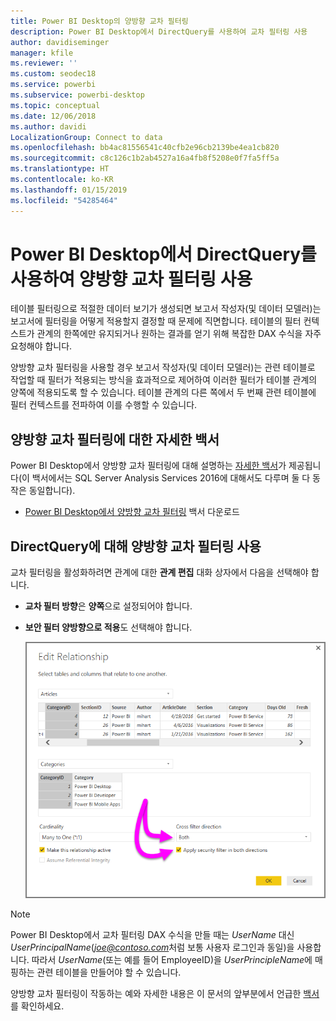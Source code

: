 ```yaml
---
title: Power BI Desktop의 양방향 교차 필터링
description: Power BI Desktop에서 DirectQuery를 사용하여 교차 필터링 사용
author: davidiseminger
manager: kfile
ms.reviewer: ''
ms.custom: seodec18
ms.service: powerbi
ms.subservice: powerbi-desktop
ms.topic: conceptual
ms.date: 12/06/2018
ms.author: davidi
LocalizationGroup: Connect to data
ms.openlocfilehash: bb4ac81556541c40cfb2e96cb2139be4ea1cb820
ms.sourcegitcommit: c8c126c1b2ab4527a16a4fb8f5208e0f7fa5ff5a
ms.translationtype: HT
ms.contentlocale: ko-KR
ms.lasthandoff: 01/15/2019
ms.locfileid: "54285464"
---
```

# <a name="bidirectional-cross-filtering-using-directquery-in-power-bi-desktop"></a>Power BI Desktop에서 DirectQuery를 사용하여 양방향 교차 필터링 사용

테이블 필터링으로 적절한 데이터 보기가 생성되면 보고서 작성자(및 데이터 모델러)는 보고서에 필터링을 어떻게 적용할지 결정할 때 문제에 직면합니다. 테이블의 필터 컨텍스트가 관계의 한쪽에만 유지되거나 원하는 결과를 얻기 위해 복잡한 DAX 수식을 자주 요청해야 합니다.

양방향 교차 필터링을 사용할 경우 보고서 작성자(및 데이터 모델러)는 관련 테이블로 작업할 때 필터가 적용되는 방식을 효과적으로 제어하여 이러한 필터가 테이블 관계의 양쪽에 적용되도록 할 수 있습니다. 테이블 관계의 다른 쪽에서 두 번째 관련 테이블에 필터 컨텍스트를 전파하여 이를 수행할 수 있습니다.

## <a name="detailed-whitepaper-for-bidirectional-cross-filtering"></a>양방향 교차 필터링에 대한 자세한 백서
Power BI Desktop에서 양방향 교차 필터링에 대해 설명하는 [자세한 백서](http://download.microsoft.com/download/2/7/8/2782DF95-3E0D-40CD-BFC8-749A2882E109/Bidirectional%20cross-filtering%20in%20Analysis%20Services%202016%20and%20Power%20BI.docx)가 제공됩니다(이 백서에서는 SQL Server Analysis Services 2016에 대해서도 다루며 둘 다 동작은 동일합니다).

* [Power BI Desktop에서 양방향 교차 필터링](http://download.microsoft.com/download/2/7/8/2782DF95-3E0D-40CD-BFC8-749A2882E109/Bidirectional%20cross-filtering%20in%20Analysis%20Services%202016%20and%20Power%20BI.docx) 백서 다운로드

## <a name="enabling-bidirectional-cross-filtering-for-directquery"></a>DirectQuery에 대해 양방향 교차 필터링 사용

교차 필터링을 활성화하려면 관계에 대한 **관계 편집** 대화 상자에서 다음을 선택해야 합니다.

* **교차 필터 방향**은 **양쪽**으로 설정되어야 합니다.
* **보안 필터 양방향으로 적용**도 선택해야 합니다.

  ![](media/desktop-bidirectional-filtering/bidirectional-filtering_2.png)

> [!NOTE]
> Power BI Desktop에서 교차 필터링 DAX 수식을 만들 때는 *UserName* 대신 *UserPrincipalName*(<em>joe@contoso.com</em>처럼 보통 사용자 로그인과 동일)을 사용합니다. 따라서 *UserName*(또는 예를 들어 EmployeeID)을 *UserPrincipleName*에 매핑하는 관련 테이블을 만들어야 할 수 있습니다.

양방향 교차 필터링이 작동하는 예와 자세한 내용은 이 문서의 앞부분에서 언급한 [백서](http://download.microsoft.com/download/2/7/8/2782DF95-3E0D-40CD-BFC8-749A2882E109/Bidirectional%20cross-filtering%20in%20Analysis%20Services%202016%20and%20Power%20BI.docx)를 확인하세요.

